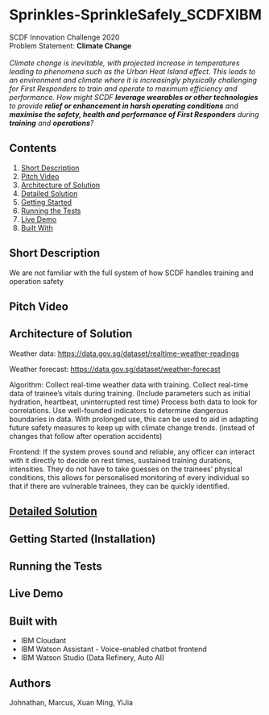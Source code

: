 # Sprinkles-SprinkleSafely_SCDFXIBM
SCDF Innovation Challenge 2020\
Problem Statement: **Climate Change**\
\
*Climate change is inevitable, with projected increase in temperatures leading to phenomena such as the Urban Heat Island effect. This leads to an environment and climate where it is increasingly physically challenging for First Responders to train and operate to maximum efficiency and performance. How might SCDF **leverage wearables or other technologies** to provide **relief or enhancement in harsh operating conditions** and **maximise the safety, health and performance of First Responders** during **training** and **operations**?*


## Contents
1. [Short Description](#short-description)
2. [Pitch Video](#pitch-video)
3. [Architecture of Solution](#architecture-of-solution)
4. [Detailed Solution](#detailed-solution)
5. [Getting Started](#getting-started-installation)
6. [Running the Tests](#running-the-tests)
7. [Live Demo](#live-demo)
8. [Built With](#built-with)

## Short Description
We are not familiar with the full system of how SCDF handles training and operation safety 

## Pitch Video

## Architecture of Solution
Weather data: https://data.gov.sg/dataset/realtime-weather-readings

Weather forecast: https://data.gov.sg/dataset/weather-forecast

Algorithm:
Collect real-time weather data with training.
Collect real-time data of trainee’s vitals during training. (Include parameters such as initial hydration, heartbeat, uninterrupted rest time)
Process both data to look for correlations. Use well-founded indicators to determine dangerous boundaries in data.
With prolonged use, this can be used to aid in adapting future safety measures to keep up with climate change trends. (instead of changes that follow after operation accidents)

Frontend: If the system proves sound and reliable, any officer can interact with it directly to decide on rest times, sustained training durations, intensities. They do not have to take guesses on the trainees’ physical conditions, this allows for personalised monitoring of every individual so that if there are vulnerable trainees, they can be quickly identified.

## [Detailed Solution](DESCRIPTION.md)

## Getting Started (Installation)

## Running the Tests

## Live Demo

## Built with
* IBM Cloudant
* IBM Watson Assistant - Voice-enabled chatbot frontend
* IBM Watson Studio (Data Refinery, Auto AI)

## Authors
Johnathan, Marcus, Xuan Ming, YiJia


